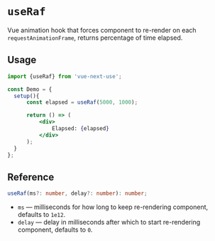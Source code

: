 # `useRaf`

Vue animation hook that forces component to re-render on each `requestAnimationFrame`,
returns percentage of time elapsed.


## Usage

```jsx
import {useRaf} from 'vue-next-use';

const Demo = {
  setup(){
      const elapsed = useRaf(5000, 1000);

      return () => (
          <div>
              Elapsed: {elapsed}
          </div>
      );
  }
};
```


## Reference

```ts
useRaf(ms?: number, delay?: number): number;
```

- `ms` &mdash; milliseconds for how long to keep re-rendering component, defaults to `1e12`.
- `delay` &mdash; delay in milliseconds after which to start re-rendering component, defaults to `0`.
